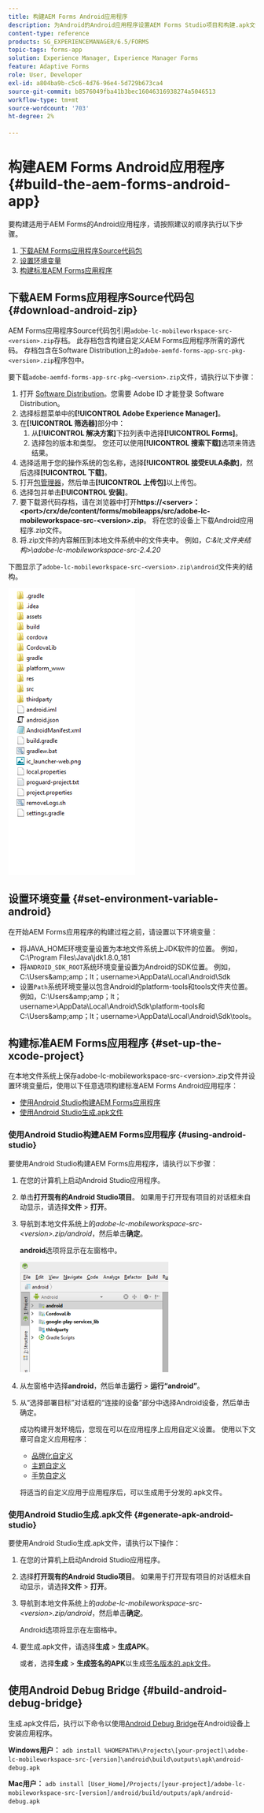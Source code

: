 ```yaml
---
title: 构建AEM Forms Android应用程序
description: 为Android的Android应用程序设置AEM Forms Studio项目和构建.apk文件的步骤
content-type: reference
products: SG_EXPERIENCEMANAGER/6.5/FORMS
topic-tags: forms-app
solution: Experience Manager, Experience Manager Forms
feature: Adaptive Forms
role: User, Developer
exl-id: a804ba9b-c5c6-4d76-96e4-5d729b673ca4
source-git-commit: b8576049fba41b3bec16046316938274a5046513
workflow-type: tm+mt
source-wordcount: '703'
ht-degree: 2%

---
```


# 构建AEM Forms Android应用程序 {#build-the-aem-forms-android-app}

要构建适用于AEM Forms的Android应用程序，请按照建议的顺序执行以下步骤。

1. [下载AEM Forms应用程序Source代码包](#download-android-zip)
1. [设置环境变量](#set-environment-variable-android)
1. [构建标准AEM Forms应用程序](#set-up-the-xcode-project)

## 下载AEM Forms应用程序Source代码包 {#download-android-zip}

AEM Forms应用程序Source代码包引用`adobe-lc-mobileworkspace-src-<version>.zip`存档。 此存档包含构建自定义AEM Forms应用程序所需的源代码。 存档包含在Software Distribution上的`adobe-aemfd-forms-app-src-pkg-<version>.zip`程序包中。

要下载`adobe-aemfd-forms-app-src-pkg-<version>.zip`文件，请执行以下步骤：

1. 打开 [Software Distribution](https://experience.adobe.com/downloads)。您需要 Adobe ID 才能登录 Software Distribution。
1. 选择标题菜单中的&#x200B;**[!UICONTROL Adobe Experience Manager]**。
1. 在&#x200B;**[!UICONTROL 筛选器]**&#x200B;部分中：
   1. 从&#x200B;**[!UICONTROL 解决方案]**&#x200B;下拉列表中选择&#x200B;**[!UICONTROL Forms]**。
   2. 选择包的版本和类型。 您还可以使用&#x200B;**[!UICONTROL 搜索下载]**&#x200B;选项来筛选结果。
1. 选择适用于您的操作系统的包名称，选择&#x200B;**[!UICONTROL 接受EULA条款]**，然后选择&#x200B;**[!UICONTROL 下载]**。
1. 打开[包管理器](/help/sites-administering/package-manager.md)，然后单击&#x200B;**[!UICONTROL 上传包]**&#x200B;以上传包。
1. 选择包并单击&#x200B;**[!UICONTROL 安装]**。
1. 要下载源代码存档，请在浏览器中打开&#x200B;**https://&lt;server>：&lt;port>/crx/de/content/forms/mobileapps/src/adobe-lc-mobileworkspace-src-&lt;version>.zip**。 将在您的设备上下载Android应用程序.zip文件。
1. 将.zip文件的内容解压到本地文件系统中的文件夹中。 例如，*C:\&lt;文件夹结构>\adobe-lc-mobileworkspace-src-2.4.20*

下图显示了`adobe-lc-mobileworkspace-src-<version>.zip\android`文件夹的结构。

![zip_android_folder_structure](assets/zip_android_folder_structure.png)

## 设置环境变量 {#set-environment-variable-android}

在开始AEM Forms应用程序的构建过程之前，请设置以下环境变量：

* 将JAVA_HOME环境变量设置为本地文件系统上JDK软件的位置。 例如，C:\Program Files\Java\jdk1.8.0_181
* 将`ANDROID_SDK_ROOT`系统环境变量设置为Android的SDK位置。 例如，C:\Users\&amp;amp；lt；username>\AppData\Local\Android\Sdk
* 设置`Path`系统环境变量以包含Android的platform-tools和tools文件夹位置。 例如，C:\Users\&amp;amp；lt；username>\AppData\Local\Android\Sdk\platform-tools和C:\Users\&amp;amp；lt；username>\AppData\Local\Android\Sdk\tools。

## 构建标准AEM Forms应用程序 {#set-up-the-xcode-project}

在本地文件系统上保存adobe-lc-mobileworkspace-src-&lt;version>.zip文件并设置环境变量后，使用以下任意选项构建标准AEM Forms Android应用程序：

* [使用Android Studio构建AEM Forms应用程序](#using-android-studio)
* [使用Android Studio生成.apk文件](#generate-apk-android-studio)

### 使用Android Studio构建AEM Forms应用程序 {#using-android-studio}

要使用Android Studio构建AEM Forms应用程序，请执行以下步骤：

1. 在您的计算机上启动Android Studio应用程序。
1. 单击&#x200B;**打开现有的Android Studio项目**。 如果用于打开现有项目的对话框未自动显示，请选择&#x200B;**文件** > **打开**。
1. 导航到本地文件系统上的&#x200B;*adobe-lc-mobileworkspace-src-&lt;version>.zip/android*，然后单击&#x200B;**确定**。

   **android**&#x200B;选项将显示在左窗格中。

   ![android_folder_studio](assets/android_folder_studio.png)

1. 从左窗格中选择&#x200B;**android**，然后单击&#x200B;**运行** > **运行“android”**。
1. 从“选择部署目标”对话框的“连接的设备”部分中选择Android设备，然后单击确定。

   成功构建开发环境后，您现在可以在应用程序上应用自定义设置。 使用以下文章可自定义应用程序：

   * [品牌化自定义](/help/forms/using/branding-customization.md)
   * [主题自定义](/help/forms/using/theme-customization.md)
   * [手势自定义](/help/forms/using/gesture-customization.md)

   将适当的自定义应用于应用程序后，可以生成用于分发的.apk文件。

### 使用Android Studio生成.apk文件 {#generate-apk-android-studio}

要使用Android Studio生成.apk文件，请执行以下操作：

1. 在您的计算机上启动Android Studio应用程序。
1. 选择&#x200B;**打开现有的Android Studio项目**。 如果用于打开现有项目的对话框未自动显示，请选择&#x200B;**文件** > **打开**。
1. 导航到本地文件系统上的&#x200B;*adobe-lc-mobileworkspace-src-&lt;version>.zip/android*，然后单击&#x200B;**确定**。

   Android选项将显示在左窗格中。

1. 要生成.apk文件，请选择&#x200B;**生成** > **生成APK**。

   或者，选择&#x200B;**生成** > **生成签名的APK**&#x200B;以生成[签名版本的.apk文件](https://developer.android.com/studio/publish/app-signing)。

## 使用Android Debug Bridge {#build-android-debug-bridge}

生成.apk文件后，执行以下命令以使用[Android Debug Bridge](https://developer.android.com/tools/adb)在Android设备上安装应用程序。

**Windows用户：** `adb install %HOMEPATH%\Projects\[your-project]\adobe-lc-mobileworkspace-src-[version]\android\build\outputs\apk\android-debug.apk`

**Mac用户：** `adb install [User_Home]/Projects/[your-project]/adobe-lc-mobileworkspace-src-[version]/android/build/outputs/apk/android-debug.apk`
